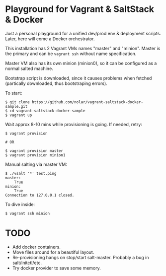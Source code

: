 Playground for Vagrant & SaltStack & Docker
===========================================

Just a personal playground for a unified dev/prod env & deployment scripts. Later, here will come a Docker orchestrator.

This installation has 2 Vagrant VMs names "master" and "minion". Master is the primary and can be `vagrant ssh` without name specification.

Master VM also has its own minion (minion0), so it can be configured as a normal salted machine.

Bootstrap script is downloaded, since it causes problems when fetched (partically downloaded, thus bootstraping errors).

To start:

```ShellSession
$ git clone https://github.com/nolar/vagrant-saltstack-docker-sample.git
$ cd vagrant-saltstack-docker-sample
$ vagrant up
```

Wait approx 8-10 mins while provisioning is going. If needed, retry:

```ShellSession
$ vagrant provision

# OR

$ vagrant provision master
$ vagrant provision minion1
```

Manual salting via master VM:

```ShellSession
$ ./vsalt '*' test.ping
master:
    True
minion:
    True
Connection to 127.0.0.1 closed.
```

To dive inside:

```ShellSession
$ vagrant ssh minion
```


TODO
====

* Add docker containers.
* Move files around for a beautiful layout.
* Re-provisioning hangs on stop/start salt-master. Probably a bug in salt/initctl/etc.
* Try docker provider to save some memory.
